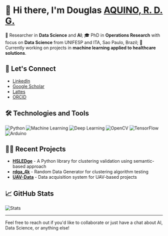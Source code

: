 # 👋 Hi there, I'm Douglas [AQUINO, R. D. G.](https://github.com/aquinordg) 

🔬 Researcher in **Data Science** and **AI**;
🎓 PhD in **Operations Research** with focus on **Data Science** from UNIFESP and ITA, Sao Paulo, Brazil;
💼 Currently working on projects in **machine learning applied to healthcare solutions**.

## 🚀 Let's Connect

- [LinkedIn](https://www.linkedin.com/in/douglas-de-aquino-68000364/)
- [Google Scholar](https://scholar.google.com/citations?user=r5WsvKgAAAAJ&hl)
- [Lattes](http://lattes.cnpq.br/2373005809061037)
- [ORCID](https://orcid.org/0000-0002-8486-8354)

## 🛠 Technologies and Tools

![Python](https://img.shields.io/badge/Python-3.13-blue)
![Machine Learning](https://img.shields.io/badge/Machine%20Learning-%E2%9C%94-brightgreen)
![Deep Learning](https://img.shields.io/badge/Deep%20Learning-%E2%9C%94-brightgreen)
![OpenCV](https://img.shields.io/badge/OpenCV-%E2%9C%94-blue)
![TensorFlow](https://img.shields.io/badge/TensorFlow-%E2%9C%94-blue)
![Arduino](https://img.shields.io/badge/Arduino-%E2%9C%94-orange)

## 👨‍💻 Recent Projects

- [**HSLEDge**](https://github.com/aquinordg/hsledge) - A Python library for clustering validation using semantic-based approach
- [**rdga_4k**](https://github.com/aquinordg/rdga_4k) - Random Data Generator for clustering algorithm testing
- [**UAV-Data**](https://github.com/aquinordg/UAV-Data) - Data acquisition system for UAV-based projects

## 📈 GitHub Stats

![Stats](https://github-readme-stats.vercel.app/api?username=aquinordg&show_icons=true&hide_title=true&count_private=true&hide=prs)

---

Feel free to reach out if you'd like to collaborate or just have a chat about AI, Data Science, or anything else!

